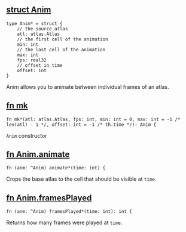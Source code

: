 ## [struct Anim](https://git.sr.ht/~mrms/tophat/tree/main/item/umka/anim.um#L5)

```
type Anim* = struct {
	// the source atlas
	atl: atlas.Atlas
	// the first cell of the animation
	min: int
	// the last cell of the animation
	max: int
	fps: real32
	// offset in time
	offset: int
}
```

Anim allows you to animate between individual frames of an atlas.


## [fn mk](https://git.sr.ht/~mrms/tophat/tree/main/item/umka/anim.um#L19)

```
fn mk*(atl: atlas.Atlas, fps: int, min: int = 0, max: int = -1 /* len(atl) - 1 */, offset: int = -1 /* th.time */): Anim {
```

`Anim` constructor


## [fn Anim.animate](https://git.sr.ht/~mrms/tophat/tree/main/item/umka/anim.um#L39)

```
fn (anm: ^Anim) animate*(time: int) {
```

Crops the base atlas to the cell that should be visible at `time`.


## [fn Anim.framesPlayed](https://git.sr.ht/~mrms/tophat/tree/main/item/umka/anim.um#L46)

```
fn (anm: ^Anim) framesPlayed*(time: int): int {
```

Returns how many frames were played at `time`.


